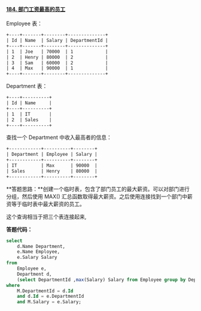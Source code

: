 #### [184. 部门工资最高的员工](https://leetcode-cn.com/problems/department-highest-salary/)

Employee 表：

```html
+----+-------+--------+--------------+
| Id | Name  | Salary | DepartmentId |
+----+-------+--------+--------------+
| 1  | Joe   | 70000  | 1            |
| 2  | Henry | 80000  | 2            |
| 3  | Sam   | 60000  | 2            |
| 4  | Max   | 90000  | 1            |
+----+-------+--------+--------------+
```

Department 表：

```html
+----+----------+
| Id | Name     |
+----+----------+
| 1  | IT       |
| 2  | Sales    |
+----+----------+
```

查找一个 Department 中收入最高者的信息：

```html
+------------+----------+--------+
| Department | Employee | Salary |
+------------+----------+--------+
| IT         | Max      | 90000  |
| Sales      | Henry    | 80000  |
+------------+----------+--------+
```

**答题思路：**创建一个临时表，包含了部门员工的最大薪资。可以对部门进行分组，然后使用 MAX() 汇总函数取得最大薪资。之后使用连接找到一个部门中薪资等于临时表中最大薪资的员工。

这个查询相当于把三个表连接起来,



**答题代码：**

```sql
select 
    d.Name Department,
    e.Name Employee,
    e.Salary Salary
from 
    Employee e,
    Department d,
    (select DepartmentId ,max(Salary) Salary from Employee group by DepartmentId ) M
where 
    M.DepartmentId = d.Id 
    and d.Id = e.DepartmentId
    and M.Salary = e.Salary;
```

